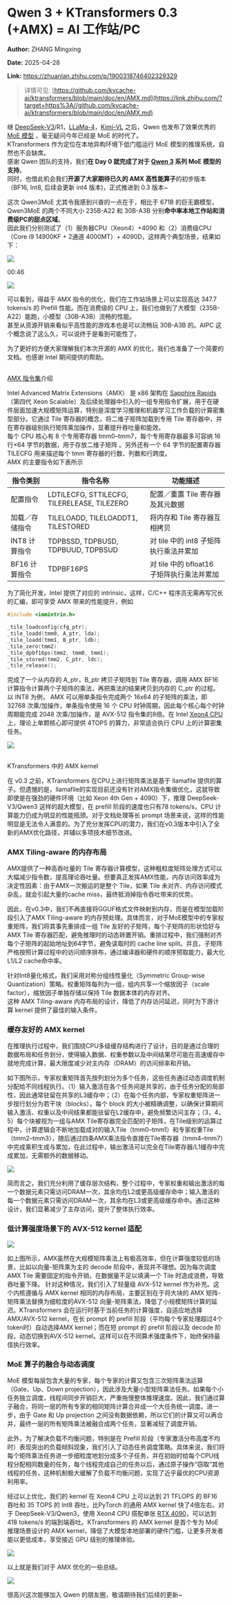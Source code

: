 # Qwen 3 + KTransformers 0.3 (+AMX) = AI 工作站/PC

**Author:** ZHANG Mingxing

**Date:** 2025-04-28

**Link:** https://zhuanlan.zhihu.com/p/1900318746402329329

> 详情可见: [https://github.com/kvcache-ai/ktransformers/blob/main/doc/en/AMX.md](https://link.zhihu.com/?target=https%3A//github.com/kvcache-ai/ktransformers/blob/main/doc/en/AMX.md)

继 [DeepSeek-V3](https://zhida.zhihu.com/search?content_id=257122943&content_type=Article&match_order=1&q=DeepSeek-V3&zhida_source=entity)/R1，[LLaMa-4](https://zhida.zhihu.com/search?content_id=257122943&content_type=Article&match_order=1&q=LLaMa-4&zhida_source=entity)，[Kimi-VL](https://zhida.zhihu.com/search?content_id=257122943&content_type=Article&match_order=1&q=Kimi-VL&zhida_source=entity) 之后，Qwen 也发布了效果优秀的 [MoE 模型](https://zhida.zhihu.com/search?content_id=257122943&content_type=Article&match_order=1&q=MoE+%E6%A8%A1%E5%9E%8B&zhida_source=entity) ，毫无疑问今年已经是 MoE 的时代了。  
KTransformers 作为定位在本地异构环境下低门槛运行 MoE 模型的推理系统，自然也不会缺席。  
感谢 Qwen 团队的支持，我们**在 Day 0 就完成了对于 [Qwen 3](https://zhida.zhihu.com/search?content_id=257122943&content_type=Article&match_order=1&q=Qwen+3&zhida_source=entity) 系列 MoE 模型的支持**。  
同时，也借此机会我们**开源了大家期待已久的 AMX 高性能算子**的初步版本（BF16, Int8, 后续会更新 int4 版本)，正式推进到 0.3 版本~  
  
  
这次 Qwen3MoE 尤其令我感到兴奋的一点在于，相比于 671B 的巨无霸模型，Qwen3MoE 的两个不同大小 235B-A22 和 30B-A3B 分别**命中率本地工作站和消费级PC的甜点区域**。  
因此我们分别测试了（1）服务器CPU（Xeon4）+4090 和（2）消费级CPU（Core i9 14900KF + 2通道 4000MT）+ 4090D，这样两个典型场景，结果如下：

![](images/v2-b75f24601f99499a73dcb8bc8cb75e0e_cb8aaa93b21c.jpg)

00:46

  

![](images/v2-b665df06cc7a9bc76318cbb468821b05_1440w_4ef002a85720.jpg)

  
可以看到，得益于 AMX 指令的优化，我们在工作站场景上可以实现高达 347.7 tokens/s 的 Prefill 性能。而在消费级的 CPU 上，我们也做到了大模型（235B-A22）能跑，小模型（30B-A3B）流畅的性能。  
甚至从资源开销来看似乎高性能的游戏本也是可以流畅玩 30B-A3B 的。AIPC 这个概念说了这么久，可以说终于是看到可能性了。  
  
  
为了更好的方便大家理解我们本次开源的 AMX 的优化，我们也准备了一个简要的文档。也感谢 Intel 期间提供的帮助。

##   
[AMX 指令集](https://zhida.zhihu.com/search?content_id=257122943&content_type=Article&match_order=1&q=AMX+%E6%8C%87%E4%BB%A4%E9%9B%86&zhida_source=entity)介绍

  
Intel Advanced Matrix Extensions（AMX） 是 x86 架构在 [Sapphire Rapids](https://zhida.zhihu.com/search?content_id=257122943&content_type=Article&match_order=1&q=Sapphire+Rapids&zhida_source=entity)（第四代 Xeon Scalable）及后续处理器中引入的一组专用指令扩展，用于在硬件层面加速大规模矩阵运算，特别是深度学习推理和机器学习工作负载的计算密集型部分。它通过 Tile 寄存器的概念，将二维子矩阵加载到专用 Tile 寄存器中，并在寄存器级别执行矩阵乘加操作，显著提升吞吐量和能效。  
每个 CPU 核心有 8 个专用寄存器 tmm0–tmm7，每个专用寄存器最多可容纳 16 行×64 字节的数据，用于存放二维子矩阵 。另外还有一个 64 字节的配置寄存器 TILECFG 用来描述每个 tmm 寄存器的行数、列数和行跨度。  
AMX 的主要指令如下表所示

| 指令类别 | 指令名称 | 功能描述 |
| --- | --- | --- |
| 配置指令 | LDTILECFG, STTILECFG, TILERELEASE, TILEZERO | 配置／重置 Tile 寄存器及其元数据 |
| 加载／存储指令 | TILELOADD, TILELOADDT1, TILESTORED | 将内存和 Tile 寄存器互相拷贝 |
| INT8 计算指令 | TDPBSSD, TDPBUSD, TDPBUUD, TDPBSUD | 对 tile 中的 int8 子矩阵执行乘法并累加 |
| BF16 计算指令 | TDPBF16PS | 对 tile 中的 bfloat16 子矩阵执行乘法并累加 |

  
为了简化开发，Intel 提供了对应的 intrinsic，这样，C/C++ 程序员无需再写冗长的汇编，即可享受 AMX 带来的性能提升，例如

```cpp
#include <immintrin.h>

_tile_loadconfig(cfg_ptr);
_tile_loadd(tmm0, A_ptr, lda);
_tile_loadd(tmm1, B_ptr, ldb);
_tile_zero(tmm2)
_tile_dpbf16ps(tmm2, tmm0, tmm1);
_tile_stored(tmm2, C_ptr, ldc);
_tile_release();
```

  
完成了一个从内存的 A\_ptr，B\_ptr 拷贝子矩阵到 Tile 寄存器，调用 AMX BF16 计算指令计算两个子矩阵的乘法，再把乘法的结果拷贝到内存的 C\_ptr 的过程。  
以 INT8 为例， AMX 可以用单条指令完成两个 16x64 的子矩阵的乘法，即 32768 次乘/加操作，单条指令使用 16 个 CPU 时钟周期，因此每个核心每个时钟周期能完成 2048 次乘/加操作，是 AVX-512 指令集的8倍。在 Intel [Xeon4 CPU](https://zhida.zhihu.com/search?content_id=257122943&content_type=Article&match_order=1&q=Xeon4+CPU&zhida_source=entity)上，理论上单颗核心即可提供 4TOPS 的算力，非常适合执行 CPU 上的计算密集任务。

![](images/v2-a73ba9b1c17ac21b1c5f2ff7ea644037_1440w_7df8a67ba2c1.jpg)

##   
KTransformers 中的 AMX kernel

  
在 v0.3 之前，KTransformers 在CPU上进行矩阵乘法是基于 llamafile 提供的算子。但遗憾的是，llamafile的实现目前还没有针对AMX指令集做优化，这就导致即使是在强劲的硬件环境（比如 Xeon 4th Gen + 4090）下，推理 DeepSeek-V3/Qwen3 这样的超大模型，在 prefill 阶段的速度也只有78 tokens/s，CPU 计算能力仍成为明显的性能瓶颈。对于文档处理等长 prompt 场景来说，这样的性能明显是无法令人满意的。为了充分发挥CPU的潜力，我们在v0.3版本中引入了全新的AMX优化路径，并辅以多项技术细节改进。

### AMX Tiling-aware 的内存布局

AMX提供了一种高吞吐量的 Tile 寄存器计算模型，这种粗粒度矩阵处理方式可以大幅减少指令数，提高理论吞吐量。但要真正发挥AMX性能，内存访问效率成为决定性因素：由于AMX一次搬运的是整个 Tile，如果 Tile 未对齐、内存访问模式杂乱，就会引起大量的cache miss，最终抵消掉指令吞吐带来的优势。

  
因此，在v0.3中，我们不再直接将GGUF格式文件映射到内存，而是在模型加载阶段引入了AMX Tiling-aware 的内存预处理。具体而言，对于MoE模型中的专家权重矩阵，我们将其事先重排成一组 Tile 友好的子矩阵，每个子矩阵的形状恰好与AMX Tile 寄存器匹配，避免推理时的动态转置开销。重排过程中，我们强制对齐每个子矩阵的起始地址到64字节，避免读取时的 cache line split。并且，子矩阵严格按照计算过程中的访问顺序排布，通过编译器和硬件的顺序预取能力，最大化L1/L2 cache命中率。

  
针对Int8量化格式，我们采用对称分组线性量化（Symmetric Group-wise Quantization）策略。权重矩阵每列为一组，组内共享一个缩放因子（scale factor），缩放因子单独存储以保持 Tile 数据本体的内存对齐。  
这种 AMX Tiling-aware 内存布局的设计，降低了内存访问延迟，同时为下游计算 kernel 提供了最佳的输入条件。

### 缓存友好的 AMX kernel

在推理执行过程中，我们围绕CPU多级缓存结构进行了设计，目的是通过合理的数据布局和任务划分，使得输入数据、权重参数以及中间结果尽可能在高速缓存中就地完成计算，最大限度减少对主内存（DRAM）的访问频率和开销。

  
如下图所示，专家权重矩阵首先按列划分为多个任务，这些任务通过动态调度机制分配给不同线程执行。（1）输入激活在各个任务间是共享的，由于任务分配的局部性，因此通常驻留在共享的L3缓存中；（2）在每个任务内部，专家权重矩阵进一步按行划分为若干块（blocks），每个 block 的大小被精确调整，以确保计算期间输入激活、权重以及中间结果都能驻留在L2缓存中，避免频繁访问主存；（3，4，5）每个块被视为一组与AMX Tile寄存器完全匹配的子矩阵，在Tile级别的运算过程中，计算逻辑会不断地加载成对的输入Tile（tmm0–tmm1）和专家权重Tile（tmm2–tmm3），随后通过四条AMX乘法指令直接在Tile寄存器（tmm4–tmm7）中完成乘积生成与累加，在此过程中，输出激活可以完全在Tile寄存器/L1缓存中完成累加，无需额外的数据移动。  
  

![](images/v2-34780fe61aa2a46c7e5c573843c36104_1440w_0b11e9d52c30.jpg)

  
简而言之，我们充分利用了缓存层次结构，整个过程中，专家权重和输出激活的每一个数据元素只需访问DRAM一次，其余均在L2或更高级缓存命中；输入激活的每一个数据元素只需访问DRAM一次，其余均在L3或更高级缓存命中。通过这种设计，我们显著减少了主存访问，提升了整体执行效率。

### 低计算强度场景下的 AVX-512 kernel 适配

![](images/v2-e15eff08997db6c01e47a56e29042ea3_1440w_b3c8339b6d6a.jpg)

如上图所示，AMX虽然在大规模矩阵乘法上有极高效率，但在计算强度较低的场景，比如以向量-矩阵乘为主的 decode 阶段中，表现并不理想。因为每次调度 AMX Tile 需要固定的指令开销，在数据量不足以填满一个 Tile 时造成浪费，导致吞吐量下降。 针对这种情况，我们引入了轻量级 AVX-512 kernel 作为补充。这个内核遵循与 AMX kernel 相同的内存布局，主要区别在于将大块的 AMX 矩阵-矩阵乘法替换为细粒度的AVX-512 向量-矩阵乘法，降低了小规模矩阵计算的延迟。KTransformers 会在运行时基于当前任务的计算强度，自适应地选择 AMX/AVX-512 kernel，在长 prompt 的 prefill 阶段（平均每个专家处理超过4个token时）自动选择AMX kernel；而在短 prompt 的 prefill 阶段以及 decode 阶段，动态切换到AVX-512 kernel。这样可以在不同算术强度条件下，始终保持最佳执行效率。

### MoE 算子的融合与动态调度

MoE 模型每层包含大量的专家，每个专家的计算又包含三次矩阵乘法运算（Gate、Up、Down projection），因此涉及大量小型矩阵乘法任务。如果每个小任务独立调度，线程间同步开销巨大，严重拖慢整体推理速度。因此，我们通过算子融合，将同一层的所有专家的相同矩阵计算合并成一个大任务统一调度。进一步，由于 Gate 和 Up projection 之间没有数据依赖，所以它们的计算又可以再合并，最终一层的所有矩阵乘法被融合成两个任务，显著减轻了调度开销。

  
此外，为了解决负载不均衡问题，特别是在 Prefill 阶段（专家激活分布高度不均时）表现突出的负载倾斜现象，我们引入了动态任务调度策略。具体来说，我们将每个矩阵乘法任务进一步细粒度地划分成多个子任务，并在初始时给每个CPU线程分配相同数量的任务，每个线程完成自己的任务以后，通过原子操作“窃取”其他线程的任务，这种机制极大缓解了负载不均衡问题，实现了近乎最优的CPU资源利用率。  
  
  
经过以上优化，我们的 kernel 在 Xeon4 CPU 上可以达到 21 TFLOPS 的 BF16 吞吐和 35 TOPS 的 Int8 吞吐，比PyTorch 的通用 AMX kernel 快了4倍左右。对于 DeepSeek-V3/Qwen3，使用 Xeon4 CPU 搭配单张 [RTX 4090](https://zhida.zhihu.com/search?content_id=257122943&content_type=Article&match_order=1&q=RTX+4090&zhida_source=entity)，可以达到 418 tokens/s 的端到端吞吐。KTransformers 的 AMX kernel 是首个专为 MoE 推理场景设计的 AMX kernel，降低了大模型本地部署的硬件门槛，让更多开发者能以更低成本，享受接近 GPU 级别的推理体验。

![](images/v2-a6a16e05d986287ada4708b46732224b_1440w_565169b9775c.jpg)

  
以上就是我们对于 AMX 优化的一些总结。

  

![](images/v2-4f10ca14fd737e88b26c39020a4080cd_1440w_f760f1e8deb1.jpg)

很高兴这次能够加入 Qwen 的朋友圈，敬请期待我们后续的更新~